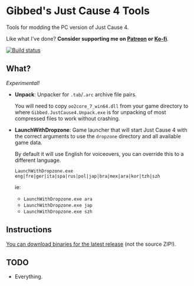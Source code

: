 # Gibbed's Just Cause 4 Tools

Tools for modding the PC version of Just Cause 4.

Like what I've done? **Consider supporting me on [Patreon](https://patreon.com/gibbed) or [Ko-fi](https://ko-fi.com/gibbed)**.

[![Build status](https://ci.appveyor.com/api/projects/status/66i8qtkhehe3huo8/branch/master?svg=true)](https://ci.appveyor.com/project/gibbed/gibbed-justcause4/branch/master)

## What?

*Experimental!*

* **Unpack**: Unpacker for `.tab`/`.arc` archive file pairs.

    You will need to copy `oo2core_7_win64.dll` from your game directory to where `Gibbed.JustCause4.Unpack.exe` is for unpacking of most compressed files to work without crashing.

* **LaunchWithDropzone**: Game launcher that will start Just Cause 4 with the correct arguments to use the `dropzone` directory and all available game data.

    By default it will use English for voiceovers, you can override this to a different language.

    `LaunchWithDropzone.exe eng|fre|ger|ita|spa|rus|pol|jap|bra|mex|ara|kor|tzh|szh`
    
    ie:
    * `LaunchWithDropzone.exe ara`
    * `LaunchWithDropzone.exe jap`
    * `LaunchWithDropzone.exe szh`

## Instructions

[You can download binaries for the latest release](https://github.com/gibbed/Gibbed.JustCause4/releases/latest) (not the source ZIP!).

## TODO

* Everything.
